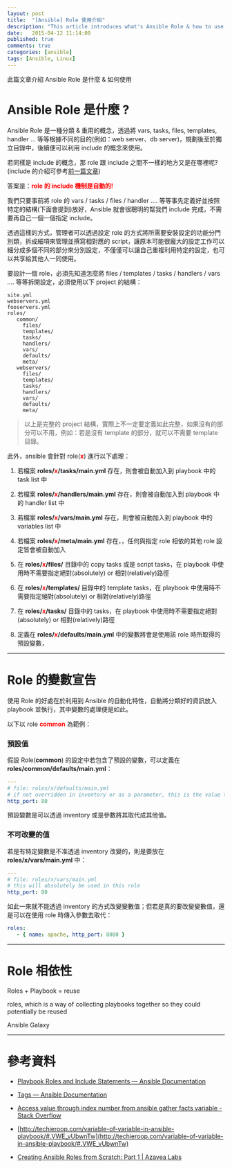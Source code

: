 ```yaml
---
layout: post
title:  "[Ansible] Role 使用介紹"
description: "This article introduces what's Ansible Role & how to use it"
date:   2015-04-12 11:14:00
published: true
comments: true
categories: [ansible]
tags: [Ansible, Linux]
---
```


此篇文章介紹 Ansible Role 是什麼 & 如何使用

Ansible Role 是什麼 ?
=====================

Ansible Role 是一種分類 & 重用的概念，透過將 vars, tasks, files, templates, handler ... 等等根據不同的目的(例如：web server、db server)，規劃後至於獨立目錄中，後續便可以利用 include 的概念來使用。

若同樣是 include 的概念，那 role 跟 include 之間不一樣的地方又是在哪裡呢? (include 的介紹可參考[前一篇文章](https://godleon.github.io/blog/2015/05/24/ansible-how-to-use-include))

答案是：<font color='red'>**role 的 include 機制是自動的!**</font>

我們只要事前將 role 的 vars / tasks / files / handler .... 等等事先定義好並按照特定的結構(下面會提到)放好，Ansible 就會很聰明的幫我們 include 完成，不需要再自己一個一個指定 include。

透過這樣的方式，管理者可以透過設定 role 的方式將所需要安裝設定的功能分門別類，拆成細項來管理並撰寫相對應的 script，讓原本可能很龐大的設定工作可以細分成多個不同的部分來分別設定，不僅僅可以讓自己重複利用特定的設定，也可以共享給其他人一同使用。

要設計一個 role，必須先知道怎麼將 files / templates / tasks / handlers / vars .... 等等拆開設定，必須使用以下 project 的結構：

```
site.yml
webservers.yml
fooservers.yml
roles/
   common/
     files/
     templates/
     tasks/
     handlers/
     vars/
     defaults/
     meta/
   webservers/
     files/
     templates/
     tasks/
     handlers/
     vars/
     defaults/
     meta/
```

> 以上是完整的 project 結構，實際上不一定要定義如此完整，如果沒有的部分可以不用，例如：若是沒有 template 的部分，就可以不需要 template 目錄。


此外，ansible 會針對 role(<font color='red'>**x**</font>) 進行以下處理：

1. 若檔案 **roles/<font color='red'>x</font>/tasks/main.yml** 存在，則會被自動加入到 playbook 中的 task list 中

2. 若檔案 **roles/<font color='red'>x</font>/handlers/main.yml** 存在，則會被自動加入到 playbook 中的 handler list 中

3. 若檔案 **roles/<font color='red'>x</font>/vars/main.yml** 存在，則會被自動加入到 playbook 中的 variables list 中

4. 若檔案 **roles/<font color='red'>x</font>/meta/main.yml** 存在，，任何與指定 role 相依的其他 role 設定皆會被自動加入

5. 在 **roles/<font color='red'>x</font>/files/** 目錄中的 copy tasks 或是 script tasks，在 playbook 中使用時不需要指定絕對(absolutely) or 相對(relatively)路徑

6. 在 **roles/<font color='red'>x</font>/templates/** 目錄中的 template tasks，在 playbook 中使用時不需要指定絕對(absolutely) or 相對(relatively)路徑

7. 在 **roles/<font color='red'>x</font>/tasks/** 目錄中的 tasks，在 playbook 中使用時不需要指定絕對(absolutely) or 相對(relatively)路徑

8. 定義在 **roles/<font color='red'>x</font>/defaults/main.yml** 中的變數將會是使用該 role 時所取得的預設變數，

-------------------------------------------

Role 的變數宣告
===============

使用 Role 的好處在於利用到 Ansible 的自動化特性，自動將分類好的資訊放入 playbook 並執行，其中變數的處理便是如此。

以下以 role <font color='red'>**common**</font> 為範例：

### 預設值

假設 Role(**common**) 的設定中若包含了預設的變數，可以定義在 **roles/common/defaults/main.yml**：

``` yaml
---
# file: roles/x/defaults/main.yml
# if not overridden in inventory or as a parameter, this is the value that will be used
http_port: 80
```

預設變數是可以透過 inventory 或是參數將其取代成其他值。

### 不可改變的值

若是有特定變數是不准透過 inventory 改變的，則是要放在 **roles/x/vars/main.yml** 中：

``` yaml
---
# file: roles/x/vars/main.yml
# this will absolutely be used in this role
http_port: 80
```

如此一來就不能透過 inventory 的方式改變變數值；但若是真的要改變變數值，還是可以在使用 role 時傳入參數去取代：

``` yaml
roles:
   - { name: apache, http_port: 8080 }
```

-------------------------------------------

Role 相依性
===========



Roles + Playbook = reuse

roles, which is a way of collecting playbooks together so they could potentially be reused

Ansible Galaxy


-------------------------------------------


參考資料
========

- [Playbook Roles and Include Statements — Ansible Documentation](http://docs.ansible.com/playbooks_roles.html)

- [Tags — Ansible Documentation](http://docs.ansible.com/playbooks_tags.html)

- [Access value through index number from ansible gather facts variable - Stack Overflow](http://stackoverflow.com/questions/24320800/access-value-through-index-number-from-ansible-gather-facts-variable)

- [http://techieroop.com/variable-of-variable-in-ansible-playbook/#.VWE_vUbwnTw](http://techieroop.com/variable-of-variable-in-ansible-playbook/#.VWE_vUbwnTw)

- [Creating Ansible Roles from Scratch: Part 1 \| Azavea Labs](http://www.azavea.com/blogs/labs/2014/10/creating-ansible-roles-from-scratch-part-1/)
